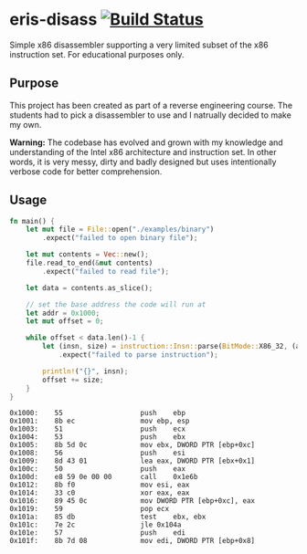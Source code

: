 # eris-disass [![Build Status](https://travis-ci.org/tsurai/eris-disass.svg?branch=master)](https://travis-ci.org/tsurai/eris-disass)
Simple x86 disassembler supporting a very limited subset of the x86 instruction set. For educational purposes only.

## Purpose
This project has been created as part of a reverse engineering course. The students had to pick a disassembler to use and I natrually decided to make my own.

**Warning:** The codebase has evolved and grown with my knowledge and
understanding of the Intel x86 architecture and instruction set. In other words, it is very messy, dirty and badly designed but uses intentionally
verbose code for better comprehension. 


## Usage
```rust
fn main() {
    let mut file = File::open("./examples/binary")
        .expect("failed to open binary file");

    let mut contents = Vec::new();
    file.read_to_end(&mut contents)
        .expect("failed to read file");

    let data = contents.as_slice();

    // set the base address the code will run at
    let addr = 0x1000;
    let mut offset = 0;

    while offset < data.len()-1 {
        let (insn, size) = instruction::Insn::parse(BitMode::X86_32, (addr+offset) as i32, &data[offset..])
            .expect("failed to parse instruction");

        println!("{}", insn);
        offset += size;
    }
}
```
```
0x1000:    55                  	push	ebp
0x1001:    8b ec               	mov	ebp, esp
0x1003:    51                  	push	ecx
0x1004:    53                  	push	ebx
0x1005:    8b 5d 0c            	mov	ebx, DWORD PTR [ebp+0xc]
0x1008:    56                  	push	esi
0x1009:    8d 43 01            	lea	eax, DWORD PTR [ebx+0x1]
0x100c:    50                  	push	eax
0x100d:    e8 59 0e 00 00      	call	0x1e6b
0x1012:    8b f0               	mov	esi, eax
0x1014:    33 c0               	xor	eax, eax
0x1016:    89 45 0c            	mov	DWORD PTR [ebp+0xc], eax
0x1019:    59                  	pop	ecx
0x101a:    85 db               	test	ebx, ebx
0x101c:    7e 2c               	jle	0x104a
0x101e:    57                  	push	edi
0x101f:    8b 7d 08            	mov	edi, DWORD PTR [ebp+0x8]
```
